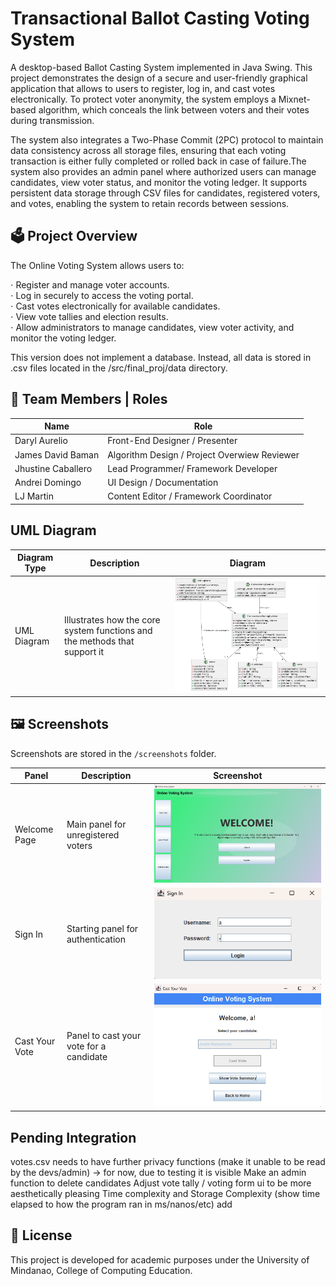 # Transactional Ballot Casting Voting System
A desktop-based Ballot Casting System implemented in Java Swing. This project demonstrates the design of a secure and user-friendly graphical application that allows to users to register, log in, and cast votes electronically. To protect voter anonymity, the system employs a Mixnet-based algorithm, which conceals the link between voters and their votes during transmission. 

The system also integrates a Two-Phase Commit (2PC) protocol to maintain data consistency across all storage files, ensuring that each voting transaction is either fully completed or rolled back in case of failure.The system also provides an admin panel where authorized users can manage candidates, view voter status, and monitor the voting ledger. It supports persistent data storage through CSV files for candidates, registered voters, and votes, enabling the system to retain records between sessions.

## 🗳️ Project Overview
The Online Voting System allows users to:   

⋅ Register and manage voter accounts.  
⋅ Log in securely to access the voting portal.  
⋅ Cast votes electronically for available candidates.   
⋅ View vote tallies and election results.    
⋅ Allow administrators to manage candidates, view voter activity, and monitor the voting ledger.    

This version does not implement a database. Instead, all data is stored in .csv files located in the /src/final_proj/data directory.

## 👥 Team Members | Roles
| Name | Role |
|------|------|
| Daryl Aurelio | Front-End Designer / Presenter  |
| James David Baman | Algorithm Design / Project Overwiew Reviewer |
| Jhustine Caballero | Lead Programmer/ Framework Developer |
| Andrei Domingo | UI Design / Documentation |
| LJ Martin | Content Editor / Framework Coordinator |
## UML Diagram

| Diagram Type | Description | Diagram |
|---------------|--------------|----------|
| UML Diagram | Illustrates how the core system functions and the methods that support it | ![UML Diagram](uml/UML_Diagram.png) |

## 🖼️ Screenshots
Screenshots are stored in the `/screenshots` folder.

| Panel | Description | Screenshot |
|--------|--------------|-------------|
| Welcome Page | Main panel for unregistered voters  | ![Welcome Page](screenshots/welcomepage.png) |
| Sign In | Starting panel for authentication | ![Sign In](screenshots/signin.png) |
| Cast Your Vote | Panel to cast your vote for a candidate  | ![Cast Your Vote](screenshots/castyourvote.png) |

## Pending Integration
votes.csv needs to have further privacy functions (make it unable to be read by the devs/admin)
-> for now, due to testing it is visible
Make an admin function to delete candidates
Adjust vote tally / voting form ui to be more aesthetically pleasing
Time complexity and Storage Complexity (show time elapsed to how the program ran in ms/nanos/etc)
add 

## 📝 License
This project is developed for academic purposes under the University of Mindanao, College of Computing Education.






